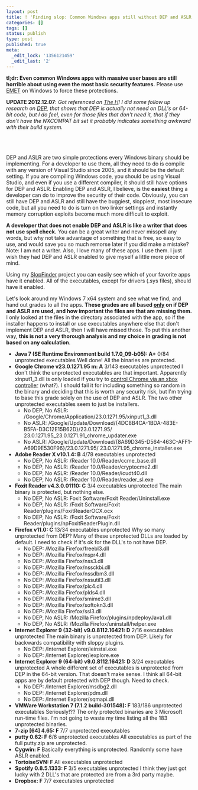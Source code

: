 ```yaml
---
layout: post
title: ! 'Finding slop: Common Windows apps still without DEP and ASLR'
categories: []
tags: []
status: publish
type: post
published: true
meta:
  _edit_lock: '1356121459'
  _edit_last: '2'
---
```

<b>tl;dr: Even common Windows apps with massive user bases are still horrible about using even the most basic security features.</b>  Please use <a href="http://www.microsoft.com/en-us/download/details.aspx?id=30424">EMET</a> on Windows to force these protections.

<b>UPDATE 2012.12.07</b>:<i> Got referenced on <a href="http://www.h-online.com/security/news/item/Many-popular-Windows-programs-have-insufficient-protection-1764311.html">The H</a>!  I did some follow up research on <a href="http://0xdabbad00.com/2012/12/07/dep-data-execution-prevention-explanation/">DEP</a>, that shows that DEP is actually not need on DLL's or 64-bit code, but I do feel, even for those files that don't need it, that if they don't have the NXCOMPAT bit set it probably indicates something awkward with their build system.</i>

<br><br><br>
DEP and ASLR are two simple protections every Windows binary should be implementing.  For a developer to use them, all they need to do is compile with any version of Visual Studio since 2005, and it should be the default setting.  If you are compiling Windows code, you should be using Visual Studio, and even if you use a different compiler, it should still have options for DEP and ASLR.  Enabling DEP and ASLR, I believe, is the <b>easiest</b> thing a developer can do to improve the security of their code.  Obviously, you can still have DEP and ASLR and still have the buggiest, sloppiest, most insecure code, but all you need to do is turn on two linker settings and instantly memory corruption exploits become much more difficult to exploit.

<b>A developer that does not enable DEP and ASLR is like a writer that does not use spell check.</b>  You can be a great writer and never misspell any words, but why not take advantage of something that is free, so easy to use, and would save you so much remorse later if you did make a mistake? Note: I am not a writer.  Also, I love many of these apps.  I use them.  I just wish they had DEP and ASLR enabled to give myself a little more piece of mind.

Using my <a href="http://icebuddha.com/slopfinder.htm">SlopFinder</a> project you can easily see which of your favorite apps have it enabled.  All of the executables, except for drivers (.sys files), should have it enabled.

Let's look around my Windows 7 x64 system and see what we find, and hand out grades to all the apps. <b>These grades are all based <u>only</u> on if DEP and ASLR are used, and how important the files are that are missing them.</b>  I only looked at the files in the directory associated with the app, so if the installer happens to install or use executables anywhere else that don't implement DEP and ASLR, then I will have missed those.  To put this another way, <b>this is not a very thorough analysis and my choice in grading is not based on any calculation</b>.
<ul>
<li><b>Java 7 (SE Runtime Environment build 1.7.0_09-b05): A+</b>
0/84 unprotected executables
Well done! All the binaries are protected.
<li><b>Google Chrome v23.0.1271.95 m: A</b>
3/143 executables unprotected
I don't think the unprotected executables are that important.  Apparently xinput1_3.dll is only loaded if you try to <a href="http://code.google.com/p/chromium/issues/detail?id=147642">control Chrome via an xbox controller</a> (what?).  I should fail it for including something so random in the binary and deciding that this is worth any security risk, but I'm trying to base this grade solely on the use of DEP and ASLR.  The two other unprotected executables seem to just be installers.
<ul>
<li>No DEP, No ASLR: /Google/Chrome/Application/23.0.1271.95/xinput1_3.dll
<li>No ASLR: /Google/Update/Download/{4DC8B4CA-1BDA-483E-B5FA-D3C12E15B62D}/23.0.1271.95/
23.0.1271.95_23.0.1271.91_chrome_updater.exe
<li>No ASLR: /Google/Update/Download/{8A69D345-D564-463C-AFF1-A69D9E530F96}/23.0.1271.95/
23.0.1271.95_chrome_installer.exe
</ul>
<li><b>Adobe Reader X v10.1.4: B</b>
4/78 executables unprotected
<ul>
<li>No DEP, No ASLR: /Reader 10.0/Reader/ccme_base.dll
<li>No DEP, No ASLR: /Reader 10.0/Reader/cryptocme2.dll
<li>No DEP, No ASLR: /Reader 10.0/Reader/icudt40.dll
<li>No DEP, No ASLR: /Reader 10.0/Reader/reader_sl.exe
</ul>
<li><b>Foxit Reader v4.3.0.01110: C</b>
3/4 executables unprotected
The main binary is protected, but nothing else.
<ul>
<li>No DEP, No ASLR: Foxit Software/Foxit Reader/Uninstall.exe
<li>No DEP, No ASLR: /Foxit Software/Foxit Reader/plugins/FoxitReaderOCX.ocx
<li>No DEP, No ASLR: /Foxit Software/Foxit Reader/plugins/npFoxitReaderPlugin.dll	
</ul>
<li><b>Firefox v11.0: C</b>
13/34 executables unprotected
Why so many unprotected from DEP?  Many of these unprotected DLLs are loaded by default.  I need to check if it's ok for the DLL's to not have DEP.
<ul>
<li>No DEP: /Mozilla Firefox/freebl3.dll
<li>No DEP: /Mozilla Firefox/nspr4.dll
<li>No DEP: /Mozilla Firefox/nss3.dll
<li>No DEP: /Mozilla Firefox/nssckbi.dll
<li>No DEP: /Mozilla Firefox/nssdbm3.dll
<li>No DEP: /Mozilla Firefox/nssutil3.dll
<li>No DEP: /Mozilla Firefox/plc4.dll
<li>No DEP: /Mozilla Firefox/plds4.dll
<li>No DEP: /Mozilla Firefox/smime3.dll
<li>No DEP: /Mozilla Firefox/softokn3.dll
<li>No DEP: /Mozilla Firefox/ssl3.dll
<li>No DEP, No ASLR: /Mozilla Firefox/plugins/npdeployJava1.dll
<li>No DEP, No ASLR: /Mozilla Firefox/uninstall/helper.exe
</ul>
<li><b>Internet Explorer 9 (32-bit) v9.0.8112.16421: D</b>
2/16 executables unprotected
The main binary is unprotected from DEP.  Likely for backwards compatibility with sloppy plugins.
<ul>
<li>No DEP: /Internet Explorer/ieinstal.exe
<li>No DEP: /Internet Explorer/iexplore.exe
</ul>
<li><b>Internet Explorer 9 (64-bit) v9.0.8112.16421: D</b>
3/24 executables unprotected
A whole different set of executables is unprotected from DEP in the 64-bit version.  That doesn't make sense.  I think all 64-bit apps are by default protected with DEP though.  Need to check.
<ul>
<li>No DEP: /Internet Explorer/msdbg2.dll
<li>No DEP: /Internet Explorer/pdm.dll
<li>No DEP: /Internet Explorer/sqmapi.dll
</ul>
<li><b>VMWare Workstation 7 (7.1.2 build-301548): F</b>
183/186 unprotected executables
Seriously!?? The only protected binaries are 3 Microsoft run-time files.  I'm not going to waste my time listing all the 183 unprotected binaries.
<li><b>7-zip [64] 4.65: F</b>
7/7 unprotected executables
<li><b>putty 0.62: F</b>
6/6 unprotected executables
All executables as part of the full putty.zip are unprotected.
<li><b>Cygwin: F</b>
Basically everything is unprotected.  Randomly some have ASLR enabled.
<li><b>TortoiseSVN: F</b>
All executables unprotected
<li><b>Spotify 0.8.5.1333: F</b>
3/5 executables unprotected
I think they just got lucky with 2 DLL's that are protected are from a 3rd party maybe.
<li><b>Dropbox: F</b>
7/7 executables unprotected
</ul>
